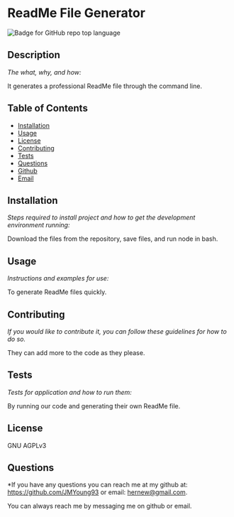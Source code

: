 # ReadMe File Generator 

![Badge for GitHub repo top language](https://img.shields.io/badge/License-AGPL_v3-blue.svg)

## Description 

*The what, why, and how:* 

It generates a professional ReadMe file through the command line.

## Table of Contents

 * [Installation](#installation)
 * [Usage](#usage)
 * [License](#license)
 * [Contributing](#contributing)
 * [Tests](#tests)  
 * [Questions](#questions)
 * [Github](#github)
 * [Email](#email)



## Installation

*Steps required to install project and how to get the development environment running:*

Download the files from the repository, save files, and run node in bash.




## Usage 

*Instructions and examples for use:*

To generate ReadMe files quickly. 




## Contributing

*If you would like to contribute it, you can follow these guidelines for how to do so.*

They can add more to the code as they please. 




## Tests

*Tests for application and how to run them:*

By running our code and generating their own ReadMe file. 




## License

GNU AGPLv3



## Questions

*If you have any questions you can reach me at my github at: https://github.com/JMYoung93 or email: hernew@gmail.com.

You can always reach me by messaging me on github or email. 

